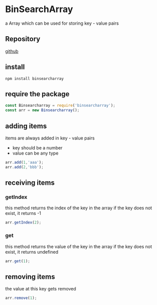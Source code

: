 # BinSearchArray

a Array which can be used for storing key - value pairs

## Repository
[github](https://github.com/stefan-schlagh/binsearcharray)

## install
```
npm install binsearcharray

```

## require the package
```javascript
const Binsearcharray = require('binsearcharray');
const arr = new Binsearcharray();

```

## adding items
items are always added in key - value pairs
* key should be a number
* value can be any type

```javascript
arr.add(1,'aaa');
arr.add(2,'bbb');

```

## receiving items
### getIndex
this method returns the index of the key in the array
if the key does not exist, it returns -1

```javascript
arr.getIndex(2);

```

### get
this method returns the value of the key in the array
if the key does not exist, it returns undefined

```javascript
arr.get(1);

```

## removing items
the value at this key gets removed

```javascript
arr.remove(1);

```
